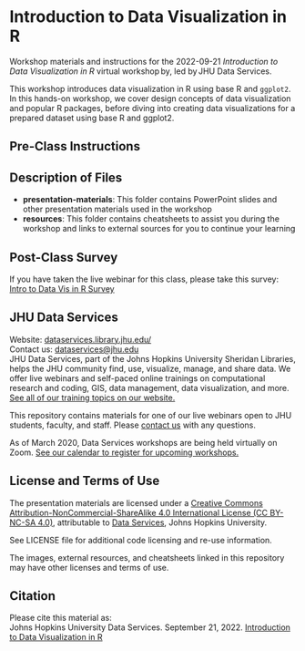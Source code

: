 # Introduction to Data Visualization in R
Workshop materials and instructions for the 2022-09-21 *Introduction to Data Visualization in R* virtual workshop by, led by JHU Data Services. 

This workshop introduces data visualization in R using base R and `ggplot2`. In this hands-on workshop, we cover design concepts of data visualization and popular R packages, before diving into creating data visualizations for a prepared dataset using base R and ggplot2.

## Pre-Class Instructions


## Description of Files
- **presentation-materials**: This folder contains PowerPoint slides and other presentation materials used in the workshop
- **resources**: This folder contains cheatsheets to assist you during the workshop and links to external sources for you to continue your learning


## Post-Class Survey
If you have taken the live webinar for this class, please take this survey: [Intro to Data Vis in R Survey](https://www.surveymonkey.com/r/datavis_r)

## JHU Data Services   
Website: [dataservices.library.jhu.edu/](https://dataservices.library.jhu.edu/)   
Contact us: [dataservices@jhu.edu](mailto:dataservices@jhu.edu)   
JHU Data Services, part of the Johns Hopkins University Sheridan Libraries, helps the JHU community find, use, visualize, manage, and share data. We offer live webinars and self-paced online trainings on computational research and coding, GIS, data management, data visualization, and more. [See all of our training topics on our website.](https://dataservices.library.jhu.edu/training-workshops/)   

This repository contains materials for one of our live webinars open to JHU students, faculty, and staff. Please [contact us](mailto:dataservices@jhu.edu) with any questions.

As of March 2020, Data Services workshops are being held virtually on Zoom. [See our calendar to register for upcoming workshops.](https://dataservices.library.jhu.edu/training-workshops/calendar/)


## License and Terms of Use
The presentation materials are licensed under a [Creative Commons Attribution-NonCommercial-ShareAlike 4.0 International License (CC BY-NC-SA 4.0)](https://creativecommons.org/licenses/by-nc-sa/4.0/), attributable to [Data Services](https://dataservices.library.jhu.edu/), Johns Hopkins University. 

See LICENSE file for additional code licensing and re-use information.   

The images, external resources, and cheatsheets linked in this repository may have other licenses and terms of use.


## Citation
Please cite this material as:    
Johns Hopkins University Data Services. September 21, 2022. [Introduction to Data Visualization in R](github.com/jhu-data-services/intro-to-data-visualization-in-r)
